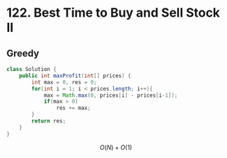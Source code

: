 # 122. Best Time to Buy and Sell Stock II

## Greedy

```java
class Solution {
    public int maxProfit(int[] prices) {
        int max = 0, res = 0;
        for(int i = 1; i < prices.length; i++){
            max = Math.max(0, prices[i] - prices[i-1]);
            if(max > 0)
                res += max;
        }
        return res;
    }
}
```

$$
O(N)+O(1)
$$


